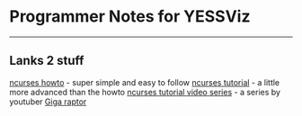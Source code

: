 # Programmer Notes for YESSViz

---

## Lanks 2 stuff
[ncurses howto](http://tldp.org/HOWTO/NCURSES-Programming-HOWTO/index.html) - super simple and easy to follow
[ncurses tutorial](http://edlinuxeditor.blogspot.com/p/ncurses-library-tutorial.html) - a little more advanced than the howto
[ncurses tutorial video series](https://youtu.be/2tWN6ntNo4w) - a series by youtuber [Giga raptor](https://www.youtube.com/channel/UCWM9F4d53xWCNcpixy9WIBA)